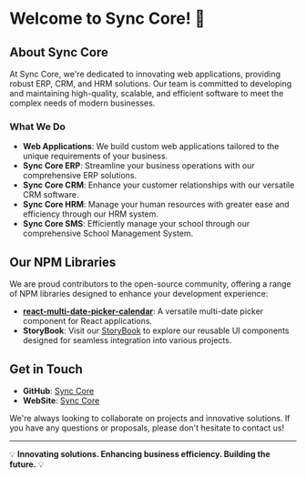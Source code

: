 # Welcome to Sync Core! 👋

## About Sync Core

At Sync Core, we're dedicated to innovating web applications, providing robust ERP, CRM, and HRM solutions. Our team is committed to developing and maintaining high-quality, scalable, and efficient software to meet the complex needs of modern businesses.

### What We Do

- **Web Applications**: We build custom web applications tailored to the unique requirements of your business.
- **Sync Core ERP**: Streamline your business operations with our comprehensive ERP solutions.
- **Sync Core CRM**: Enhance your customer relationships with our versatile CRM software.
- **Sync Core HRM**: Manage your human resources with greater ease and efficiency through our HRM system.
- **Sync Core SMS**: Efficiently manage your school through our comprehensive School Management System.

## Our NPM Libraries

We are proud contributors to the open-source community, offering a range of NPM libraries designed to enhance your development experience:

- **[react-multi-date-picker-calendar](https://npmjs.com/package/react-multi-date-picker-calendar)**: A versatile multi-date picker component for React applications.
- **StoryBook**: Visit our [StoryBook](https://sync-core.github.io/ui-component) to explore our reusable UI components designed for seamless integration into various projects.

## Get in Touch

- **GitHub**: [Sync Core](https://github.com/Sync-Core)
- **WebSite**: [Sync Core](https://synccore.in/)

We're always looking to collaborate on projects and innovative solutions. If you have any questions or proposals, please don't hesitate to contact us!

---

💡 **Innovating solutions. Enhancing business efficiency. Building the future.** 💡

